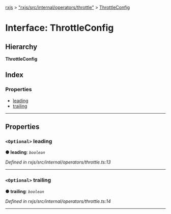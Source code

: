 [rxjs](../README.md) > ["rxjs/src/internal/operators/throttle"](../modules/_rxjs_src_internal_operators_throttle_.md) > [ThrottleConfig](../interfaces/_rxjs_src_internal_operators_throttle_.throttleconfig.md)

# Interface: ThrottleConfig

## Hierarchy

**ThrottleConfig**

## Index

### Properties

* [leading](_rxjs_src_internal_operators_throttle_.throttleconfig.md#leading)
* [trailing](_rxjs_src_internal_operators_throttle_.throttleconfig.md#trailing)

---

## Properties

<a id="leading"></a>

### `<Optional>` leading

**● leading**: *`boolean`*

*Defined in rxjs/src/internal/operators/throttle.ts:13*

___
<a id="trailing"></a>

### `<Optional>` trailing

**● trailing**: *`boolean`*

*Defined in rxjs/src/internal/operators/throttle.ts:14*

___

